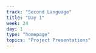```yaml
---
track: "Second Language"
title: "Day 1"
week: 24
day: 1
type: "homepage"
topics: "Project Presentations"
---
```

